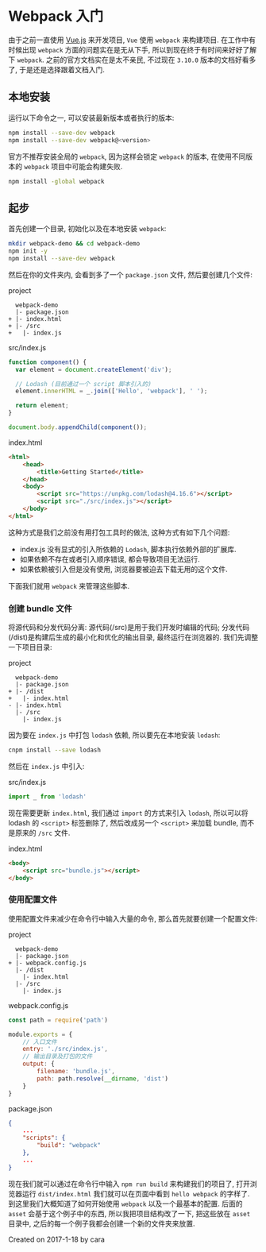 # Webpack 入门
由于之前一直使用 [Vue.js](https://cn.vuejs.org/) 来开发项目, `Vue` 使用 `webpack` 来构建项目. 在工作中有时候出现 `webpack` 方面的问题实在是无从下手, 所以到现在终于有时间来好好了解下 `webpack`. 之前的官方文档实在是太不亲民, 不过现在 `3.10.0` 版本的文档好看多了, 于是还是选择跟着文档入门.

## 本地安装
运行以下命令之一, 可以安装最新版本或者执行的版本:
```zsh
npm install --save-dev webpack
npm install --save-dev webpack@<version>
```

官方不推荐安装全局的 `webpack`, 因为这样会锁定 `webpack` 的版本, 在使用不同版本的 `webpack` 项目中可能会构建失败.
```zsh
npm install -global webpack
```

## 起步
首先创建一个目录, 初始化以及在本地安装 `webpack`:
```zsh
mkdir webpack-demo && cd webpack-demo
npm init -y
npm install --save-dev webpack
```

然后在你的文件夹内, 会看到多了一个 `package.json` 文件, 然后要创建几个文件:

project
```shell
  webpack-demo
  |- package.json
+ |- index.html
+ |- /src
+   |- index.js
```

src/index.js
```js
function component() {
  var element = document.createElement('div');

  // Lodash (目前通过一个 script 脚本引入的)
  element.innerHTML = _.join(['Hello', 'webpack'], ' ');

  return element;
}

document.body.appendChild(component());
```

index.html
```html
<html>
    <head>
        <title>Getting Started</title>
    </head>
    <body>
        <script src="https://unpkg.com/lodash@4.16.6"></script>
        <script src="./src/index.js"></script>
    </body>
</html>
```

这种方式是我们之前没有用打包工具时的做法, 这种方式有如下几个问题:
- index.js 没有显式的引入所依赖的 `Lodash`, 脚本执行依赖外部的扩展库.
- 如果依赖不存在或者引入顺序错误, 都会导致项目无法运行.
- 如果依赖被引入但是没有使用, 浏览器要被迫去下载无用的这个文件.

下面我们就用 `webpack` 来管理这些脚本.

### 创建 bundle 文件
将源代码和分发代码分离: 源代码(/src)是用于我们开发时编辑的代码; 分发代码(/dist)是构建后生成的最小化和优化的输出目录, 最终运行在浏览器的. 我们先调整一下项目目录:

project
```shell
  webpack-demo
  |- package.json
+ |- /dist
+   |- index.html
- |- index.html
  |- /src
    |- index.js
```

因为要在 `index.js` 中打包 `lodash` 依赖, 所以要先在本地安装 `lodash`:
```zsh
cnpm install --save lodash
```

然后在 `index.js` 中引入:

src/index.js
```js
import _ from 'lodash'
```

现在需要更新 `index.html`, 我们通过 `import` 的方式来引入 `lodash`, 所以可以将 lodash 的 `<script>` 标签删除了, 然后改成另一个 `<script>` 来加载 bundle, 而不是原来的 `/src` 文件.

index.html
```html
<body>
    <script src="bundle.js"></script>
</body>
```

### 使用配置文件
使用配置文件来减少在命令行中输入大量的命令, 那么首先就要创建一个配置文件:

project
```shell
  webpack-demo
  |- package.json
+ |- webpack.config.js
  |- /dist
    |- index.html
  |- /src
    |- index.js
```

webpack.config.js
```js
const path = require('path')

module.exports = {
    // 入口文件
    entry: './src/index.js',
    // 输出目录及打包的文件
    output: {
        filename: 'bundle.js',
        path: path.resolve(__dirname, 'dist')
    }
}
```

package.json
```json
{
    ...
    "scripts": {
        "build": "webpack"
    },
    ...
}
```

现在我们就可以通过在命令行中输入 `npm run build` 来构建我们的项目了, 打开浏览器运行 `dist/index.html` 我们就可以在页面中看到 `hello webpack` 的字样了. 到这里我们大概知道了如何开始使用 `webpack` 以及一个最基本的配置. 后面的 `asset` 会基于这个例子中的东西, 所以我把项目结构改了一下, 把这些放在 `asset` 目录中, 之后的每一个例子我都会创建一个新的文件夹来放置.

Created on 2017-1-18 by cara
